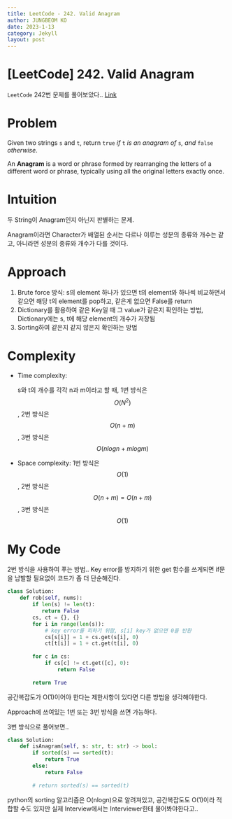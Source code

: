 ```yaml
---
title: LeetCode - 242. Valid Anagram
author: JUNGBEOM KO
date: 2023-1-13
category: Jekyll
layout: post
---
```


# [LeetCode] 242. Valid Anagram

`LeetCode` 242번 문제를 풀어보았다.. [Link](https://leetcode.com/problems/valid-anagram/description/)



# Problem

Given two strings `s` and `t`, return `true` *if* `t` *is an anagram of* `s`*, and* `false` *otherwise*.

An **Anagram** is a word or phrase formed by rearranging the letters of a different word or phrase, typically using all the original letters exactly once.



# Intuition

두 String이 Anagram인지 아닌지 판별하는 문제.

Anagram이라면 Character가 배열된 순서는 다르나 이루는 성분의 종류와 개수는 같고, 아니라면 성분의 종류와 개수가 다를 것이다.



# Approach

1. Brute force 방식: s의 element 하나가 있으면 t의 element와 하나씩 비교하면서 같으면 해당 t의 element를 pop하고, 같은게 없으면 False를 return
2. Dictionary를 활용하여 같은 Key일 때 그 value가 같은지 확인하는 방법, Dictionary에는 s, t에 해당 element의 개수가 저장됨
3. Sorting하여 같은지 같지 않은지 확인하는 방법



# Complexity
- Time complexity:

  s와 t의 개수를 각각 n과 m이라고 할 때, 1번 방식은 $$O(N^2)$$, 2번 방식은 $$O(n+m)$$, 3번 방식은 $$O(nlogn + mlogm)$$

- Space complexity:
  1번 방식은 $$O(1)$$, 2번 방식은 $$O(n+m) = O(n+m)$$, 3번 방식은 $$O(1)$$

  

# My Code

2번 방식을 사용하여 푸는 방법.. Key error를 방지하기 위한 get 함수를 쓰게되면 if문을 남발할 필요없이 코드가 좀 더 단순해진다.

```python
class Solution:
    def rob(self, nums):
        if len(s) != len(t):
           return False
        cs, ct = {}, {}
        for i in range(len(s)):
            # key error를 피하기 위함, s[i] key가 없으면 0을 반환
            cs[s[i]] = 1 + cs.get(s[i], 0)
            ct[t[i]] = 1 + ct.get(t[i], 0)
        
        for c in cs:
            if cs[c] != ct.get([c], 0):
                return False
        
        return True
```

공간복잡도가 O(1)이어야 한다는 제한사항이 있다면 다른 방법을 생각해야한다.

Approach에 쓰여있는 1번 또는 3번 방식을 쓰면 가능하다.

3번 방식으로 풀어보면..

```python
class Solution:
    def isAnagram(self, s: str, t: str) -> bool:
        if sorted(s) == sorted(t):
            return True
        else:
            return False
        
        # return sorted(s) == sorted(t)
```

python의 sorting 알고리즘은 O(nlogn)으로 알려져있고, 공간복잡도도 O(1)이라 적합할 수도 있지만 실제 Interview에서는 Interviewer한테 물어봐야한다고..

